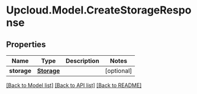 # Upcloud.Model.CreateStorageResponse
## Properties

Name | Type | Description | Notes
------------ | ------------- | ------------- | -------------
**storage** | [**Storage**](Storage.md) |  | [optional] 

[[Back to Model list]](../README.md#documentation-for-models) [[Back to API list]](../README.md#documentation-for-api-endpoints) [[Back to README]](../README.md)

